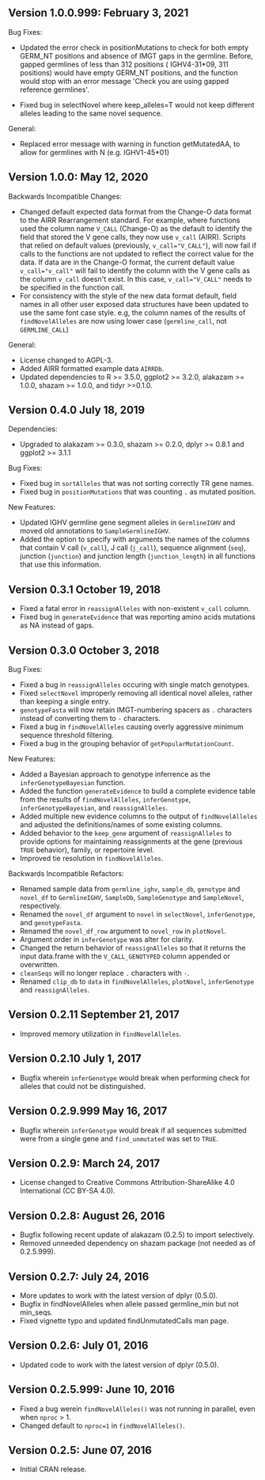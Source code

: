 Version 1.0.0.999:  February 3, 2021
-------------------------------------------------------------------------------

Bug Fixes:

+ Updated the error check in positionMutations to check for both empty GERM_NT 
  positions and absence of IMGT gaps in the germline. Before, gapped germlines 
  of less than 312 positions ( IGHV4-31*09, 311 positions) would have empty 
  GERM_NT positions, and the function would stop with an error message
  'Check you are using gapped reference germlines'.
  
+ Fixed bug in selectNovel where keep_alleles=T would not keep different alleles 
  leading to the same novel sequence.
  
General:

+ Replaced error message with warning in function getMutatedAA, to allow for
  germlines with N (e.g. IGHV1-45*01)

Version 1.0.0:  May 12, 2020
-------------------------------------------------------------------------------

Backwards Incompatible Changes:

+ Changed default expected data format from the Change-O data format to the
  AIRR Rearrangement standard. For example, where functions used the column 
  name `V_CALL` (Change-O) as the default to identify the field that stored 
  the V gene calls, they now use `v_call` (AIRR). Scripts that relied on 
  default values (previously, `v_call="V_CALL"`), will now fail if calls to the 
  functions are not updated to reflect the correct value for the data. If data 
  are in the Change-O format, the current default value `v_call="v_call"` will 
  fail to identify the column with the V gene calls as the column `v_call` 
  doesn't exist. In this case, `v_call="V_CALL"` needs to be specified in 
  the function call.
+ For consistency with the style of the new data format default, field names in
  all other user exposed data structures have been updated to use the same font 
  case style. e.g, the column names of the results of `findNovelAlleles` are now 
  using lower case (`germline_call`, not `GERMLINE_CALL`)

General:

+ License changed to AGPL-3.
+ Added AIRR formatted example data `AIRRDb`.
+ Updated dependencies to R >= 3.5.0, ggplot2 >= 3.2.0, alakazam >= 1.0.0,
  shazam >= 1.0.0, and tidyr >=0.1.0.


Version 0.4.0 July 18, 2019
-------------------------------------------------------------------------------

Dependencies:

+ Upgraded to alakazam >= 0.3.0, shazam >= 0.2.0, dplyr >= 0.8.1 and ggplot2 >= 3.1.1

Bug Fixes:

+ Fixed bug in `sortAlleles` that was not sorting correctly TR gene names.
+ Fixed bug in `positionMutations` that was counting `.` as mutated position.

New Features:

+ Updated IGHV germline gene segment alleles in `GermlineIGHV` and moved
  old annotations to `SampleGermlineIGHV`.
+ Added the option to specify with arguments the names of the columns that
  contain V call (`v_call`), J call (`j_call`), sequence alignment (`seq`),
  junction (`junction`) and junction length (`junction_length`) in all functions
  that use this information.


Version 0.3.1 October 19, 2018
-------------------------------------------------------------------------------

+ Fixed a fatal error in `reassignAlleles` with non-existent `v_call` column.
+ Fixed bug in `generateEvidence` that was reporting amino acids mutations as 
  NA instead of gaps.
  
  
Version 0.3.0 October 3, 2018
-------------------------------------------------------------------------------

Bug Fixes:

+ Fixed a bug in `reassignAlleles` occuring with single match genotypes.
+ Fixed `selectNovel` improperly removing all identical novel alleles, rather 
  than keeping a single entry.
+ `genotypeFasta` will now retain IMGT-numbering spacers as `.` characters
  instead of converting them to `-` characters.
+ Fixed a bug in `findNovelAlleles` causing overly aggressive minimum sequence 
  threshold filtering.
+ Fixed a bug in the grouping behavior of `getPopularMutationCount`.
  
New Features:

+ Added a Bayesian approach to genotype inferrence as the 
  `inferGenotypeBayesian` function.
+ Added the function `generateEvidence` to build a complete evidence table
  from the results of `findNovelAlleles`, `inferGenotype`, 
  `inferGenotypeBayesian`, and `reassignAlleles`.
+ Added multiple new evidence columns to the output of `findNovelAlleles`
  and adjusted the definitions/names of some existing columns.
+ Added behavior to the `keep_gene` argument of `reassignAlleles` to provide
  options for maintaining reassignments at the gene (previous `TRUE` behavior), 
  family, or repertoire level.
+ Improved tie resolution in `findNovelAlleles`.
  
Backwards Incompatible Refactors:

+ Renamed sample data from `germline_ighv`, `sample_db`, `genotype` and 
  `novel_df` to `GermlineIGHV`, `SampleDb`, `SampleGenotype` and `SampleNovel`,
  respectively.
+ Renamed the `novel_df` argument to `novel` in `selectNovel`, `inferGenotype`,
  and `genotypeFasta`.
+ Renamed the `novel_df_row` argument to `novel_row` in `plotNovel`.
+ Argument order in `inferGenotype` was alter for clarity.
+ Changed the return behavior of `reassignAlleles` so that it returns the 
  input data.frame with the `V_CALL_GENOTYPED` column appended or overwritten.
+ `cleanSeqs` will no longer replace `.` characters with `-`.
+ Renamed `clip_db` to `data` in `findNovelAlleles`, `plotNovel`, 
  `inferGenotype` and `reassignAlleles`.


Version 0.2.11 September 21, 2017
-------------------------------------------------------------------------------

+ Improved memory utilization in `findNovelAlleles`.

  
Version 0.2.10 July 1, 2017
-------------------------------------------------------------------------------

+ Bugfix wherein `inferGenotype` would break when performing check for alleles
  that could not be distinguished.


Version 0.2.9.999 May 16, 2017
-------------------------------------------------------------------------------

+ Bugfix wherein `inferGenotype` would break if all sequences submitted were
  from a single gene and `find_unmutated` was set to `TRUE`.


Version 0.2.9: March 24, 2017
-------------------------------------------------------------------------------

+ License changed to Creative Commons Attribution-ShareAlike 4.0 International
(CC BY-SA 4.0).


Version 0.2.8: August 26, 2016
-------------------------------------------------------------------------------

+ Bugfix following recent update of alakazam (0.2.5) to import selectively.
+ Removed unneeded dependency on shazam package (not needed as of 0.2.5.999).


Version 0.2.7:  July 24, 2016
-------------------------------------------------------------------------------

+ More updates to work with the latest version of dplyr (0.5.0).
+ Bugfix in findNovelAlleles when allele passed germline_min but not min_seqs.
+ Fixed vignette typo and updated findUnmutatedCalls man page.


Version 0.2.6:  July 01, 2016
-------------------------------------------------------------------------------

+ Updated code to work with the latest version of dplyr (0.5.0).


Version 0.2.5.999:  June 10, 2016
-------------------------------------------------------------------------------

+ Fixed a bug werein `findNovelAlleles()` was not running in parallel, even 
  when `nproc` > 1.
+ Changed default to `nproc=1` in `findNovelAlleles()`.

Version 0.2.5:  June 07, 2016
-------------------------------------------------------------------------------

+ Initial CRAN release.
